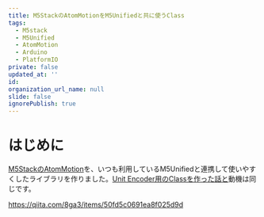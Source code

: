 ```yaml
---
title: M5StackのAtomMotionをM5Unifiedと共に使うClass
tags:
  - M5stack
  - M5Unified
  - AtomMotion
  - Arduino
  - PlatformIO
private: false
updated_at: ''
id: 
organization_url_name: null
slide: false
ignorePublish: true
---
```

# はじめに

[M5StackのAtomMotion](https://shop.m5stack.com/products/atom-motion-kit-with-motor-and-servo-driver-stm32f0)を、いつも利用しているM5Unifiedと連携して使いやすくしたライブラリを作りました。[Unit Encoder用のClassを作った話と](https://qiita.com/8ga3/items/50fd5c0691ea8f025d9d)動機は同じです。

https://qiita.com/8ga3/items/50fd5c0691ea8f025d9d


